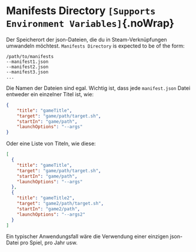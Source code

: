 # Manifests Directory `[Supports Environment Variables]`{.noWrap}

Der Speicherort der json-Dateien, die du in Steam-Verknüpfungen umwandeln möchtest. `Manifests Directory` is expected to be of the form:

```
/path/to/manifests
--manifest1.json
--manifest2.json
--manifest3.json
...
```
Die Namen der Dateien sind egal. Wichtig ist, dass jede `manifest.json` Datei entweder ein einzelner Titel ist, wie:
```json
{
    "title": "gameTitle",
    "target": "game/path/target.sh",
    "startIn": "game/path",
    "launchOptions": "--args"
}
```
Oder eine Liste von Titeln, wie diese:
```json
[
  {
    "title": "gameTitle",
    "target": "game/path/target.sh",
    "startIn": "game/path",
    "launchOptions": "--args"
  },
  {
    "title": "gameTitle2",
    "target": "game2/path/target.sh",
    "startIn": "game2/path",
    "launchOptions": "--args2"
  }
]
```

Ein typischer Anwendungsfall wäre die Verwendung einer einzigen json-Datei pro Spiel, pro Jahr usw.
